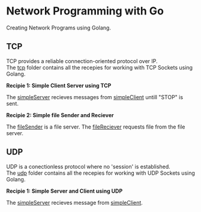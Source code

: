 # Network Programming with Go
Creating Network Programs using Golang.


## TCP
TCP provides a reliable connection-oriented protocol over IP.<br>
The [tcp](tcp) folder contains all the recepies for working with TCP Sockets using Golang.

**Recipie 1: Simple Client Server using TCP**

The [simpleServer](tcp/simpleServer.go) recieves messages from [simpleClient](tcp/simpleClient.go) untill "STOP" is sent.

**Recipie 2: Simple file Sender and Reciever**

The [fileSender](tcp/fileSender.go) is a file server. The [fileReciever](tcp/fileReciever.go) requests file from the file server.

## UDP
UDP is a conectionless protocol where no 'session' is established.<br>
The [udp](udp) folder contains all the recepies for working with UDP Sockets using Golang.

**Recipie 1: Simple Server and Client using UDP**

The [simpleServer](udp/simpleServer.go) recieves message from [simpleClient](udp/simpleClient.go).